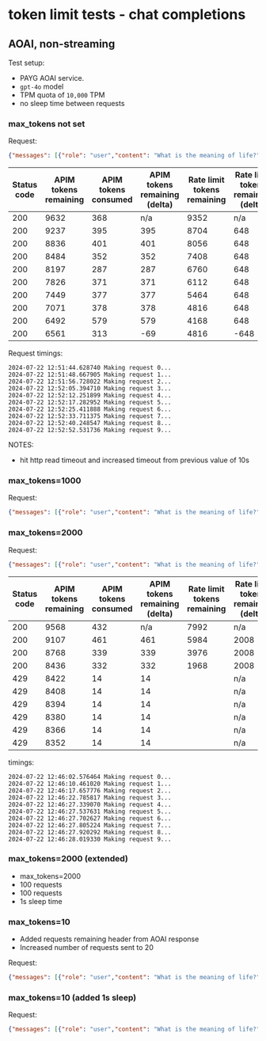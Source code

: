 # token limit tests - chat completions

## AOAI, non-streaming

Test setup:
- PAYG AOAI service.
- `gpt-4o` model
- TPM quota of `10,000` TPM
- no sleep time between requests

### max_tokens not set

Request:
```json
{"messages": [{"role": "user","content": "What is the meaning of life?"}],"stream": false}
```

| Status code | APIM tokens remaining | APIM tokens consumed | APIM tokens remaining (delta) | Rate limit tokens remaining | Rate limit tokens remaining (delta) | Rate limit requests remaining | Rate limit requests remaining (delta) | Tiktoken count (generated) | Body tokens (prompt) | Body tokens (completion) |
| ----------- | --------------------- | -------------------- | ----------------------------- | --------------------------- | ----------------------------------- | ----------------------------- | ------------------------------------- | -------------------------- | -------------------- | ------------------------ |
| 200         | 9632                  | 368                  | n/a                           | 9352                        | n/a                                 | 9                             | n/a                                   || 355         | 14                    | 354                  |
| 200         | 9237                  | 395                  | 395                           | 8704                        | 648                                 | 8                             | 1                                     || 380         | 14                    | 381                  |
| 200         | 8836                  | 401                  | 401                           | 8056                        | 648                                 | 8                             | 0                                     || 388         | 14                    | 387                  |
| 200         | 8484                  | 352                  | 352                           | 7408                        | 648                                 | 8                             | 0                                     || 340         | 14                    | 338                  |
| 200         | 8197                  | 287                  | 287                           | 6760                        | 648                                 | 8                             | 0                                     || 279         | 14                    | 273                  |
| 200         | 7826                  | 371                  | 371                           | 6112                        | 648                                 | 8                             | 0                                     || 355         | 14                    | 357                  |
| 200         | 7449                  | 377                  | 377                           | 5464                        | 648                                 | 8                             | 0                                     || 366         | 14                    | 363                  |
| 200         | 7071                  | 378                  | 378                           | 4816                        | 648                                 | 8                             | 0                                     || 357         | 14                    | 364                  |
| 200         | 6492                  | 579                  | 579                           | 4168                        | 648                                 | 8                             | 0                                     || 562         | 14                    | 565                  |
| 200         | 6561                  | 313                  | -69                           | 4816                        | -648                                | 9                             | -1                                    || 299         | 14                    | 299                  |



Request timings:

```
2024-07-22 12:51:44.628740 Making request 0...
2024-07-22 12:51:48.667905 Making request 1...
2024-07-22 12:51:56.728022 Making request 2...
2024-07-22 12:52:05.394710 Making request 3...
2024-07-22 12:52:12.251899 Making request 4...
2024-07-22 12:52:17.282952 Making request 5...
2024-07-22 12:52:25.411888 Making request 6...
2024-07-22 12:52:33.711375 Making request 7...
2024-07-22 12:52:40.248547 Making request 8...
2024-07-22 12:52:52.531736 Making request 9...
```

NOTES:
- hit http read timeout and increased timeout from previous value of 10s



### max_tokens=1000

Request:
```json
{"messages": [{"role": "user","content": "What is the meaning of life?"}],"stream": false, "max_tokens": 1000}
```


### max_tokens=2000

Request:
```json
{"messages": [{"role": "user","content": "What is the meaning of life?"}],"stream": false, "max_tokens": 1000}
```


| Status code | APIM tokens remaining | APIM tokens consumed | APIM tokens remaining (delta) | Rate limit tokens remaining | Rate limit tokens remaining (delta) | Rate limit requests remaining | Rate limit requests remaining (delta) | Tiktoken count (generated) | Body tokens (prompt) | Body tokens (completion) |
| ----------- | --------------------- | -------------------- | ----------------------------- | --------------------------- | ----------------------------------- | ----------------------------- | ------------------------------------- | -------------------------- | -------------------- | ------------------------ |
| 200         | 9568                  | 432                  | n/a                           | 7992                        | n/a                                 | 9                             | n/a                                   | 412                        | 14                   | 418                      |
| 200         | 9107                  | 461                  | 461                           | 5984                        | 2008                                | 8                             | 1                                     | 441                        | 14                   | 447                      |
| 200         | 8768                  | 339                  | 339                           | 3976                        | 2008                                | 8                             | 0                                     | 323                        | 14                   | 325                      |
| 200         | 8436                  | 332                  | 332                           | 1968                        | 2008                                | 8                             | 0                                     | 319                        | 14                   | 318                      |
| 429         | 8422                  | 14                   | 14                            |                             | n/a                                 |                               | n/a                                   | 0                          |                      |                          |
| 429         | 8408                  | 14                   | 14                            |                             | n/a                                 |                               | n/a                                   | 0                          |                      |                          |
| 429         | 8394                  | 14                   | 14                            |                             | n/a                                 |                               | n/a                                   | 0                          |                      |                          |
| 429         | 8380                  | 14                   | 14                            |                             | n/a                                 |                               | n/a                                   | 0                          |                      |                          |
| 429         | 8366                  | 14                   | 14                            |                             | n/a                                 |                               | n/a                                   | 0                          |                      |                          |
| 429         | 8352                  | 14                   | 14                            |                             | n/a                                 |                               | n/a                                   | 0                          |                      |                          |


timings:
```
2024-07-22 12:46:02.576464 Making request 0...
2024-07-22 12:46:10.461020 Making request 1...
2024-07-22 12:46:17.657776 Making request 2...
2024-07-22 12:46:22.785817 Making request 3...
2024-07-22 12:46:27.339070 Making request 4...
2024-07-22 12:46:27.537631 Making request 5...
2024-07-22 12:46:27.702627 Making request 6...
2024-07-22 12:46:27.805224 Making request 7...
2024-07-22 12:46:27.920292 Making request 8...
2024-07-22 12:46:28.019330 Making request 9...
```

### max_tokens=2000 (extended)

- max_tokens=2000
- 100 requests
- 100 requests
- 1s sleep time




### max_tokens=10

- Added requests remaining header from AOAI response
- Increased number of requests sent to 20

Request:
```json
{"messages": [{"role": "user","content": "What is the meaning of life?"}],"stream": false, "max_tokens": 10}
```


### max_tokens=10 (added 1s sleep)


Request:
```json
{"messages": [{"role": "user","content": "What is the meaning of life?"}],"stream": false, "max_tokens": 10}
```
